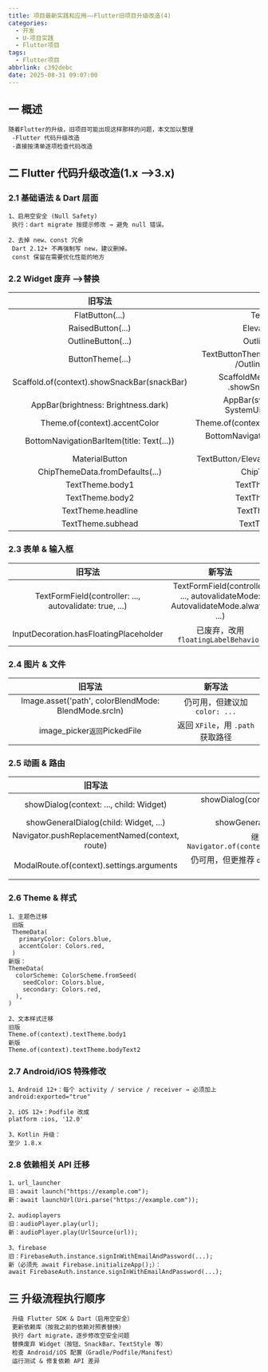```yaml
---
title: 项目最新实践和应用——Flutter旧项目升级改造(4)
categories:
  - 开发
  - U-项目实践
  - Flutter项目
tags:
  - Flutter项目
abbrlink: c392debc
date: 2025-08-31 09:07:00
---
```

## 一 概述

```
随着Flutter的升级，旧项目可能出现这样那样的问题，本文加以整理
 -Flutter 代码升级改造
 -直接按清单逐项检查代码改造
```

<!--more-->

## 二  Flutter 代码升级改造(1.x —>3.x)

### 2.1 基础语法 & Dart 层面

```
1、启用空安全 (Null Safety)
 执行：dart migrate 按提示修改 → 避免 null 错误。

2、去掉 new、const 冗余
 Dart 2.12+ 不再强制写 new，建议删掉。
 const 保留在需要优化性能的地方
```

### 2.2 Widget 废弃 —>替换

|                   旧写法                    |                           新写法                            |
| :-----------------------------------------: | :---------------------------------------------------------: |
|               FlatButton(...)               |                       TextButton(...)                       |
|              RaisedButton(...)              |                     ElevatedButton(...)                     |
|             OutlineButton(...)              |                     OutlinedButton(...)                     |
|              ButtonTheme(...)               | TextButtonTheme/ElevatedButtonTheme<br>/OutlinedButtonTheme |
| Scaffold.of(context).showSnackBar(snackBar) |  ScaffoldMessenger.of(context)<br>.showSnackBar(snackBar)   |
|     AppBar(brightness: Brightness.dark)     |   AppBar(systemOverlayStyle: SystemUiOverlayStyle.light)    |
|        Theme.of(context).accentColor        |           Theme.of(context).colorScheme.secondary           |
|  BottomNavigationBarItem(title: Text(...))  |      BottomNavigationBarItem(label: "xxx", icon: ...)       |
|               MaterialButton                |      TextButton` / `ElevatedButton` / `OutlinedButton       |
|       ChipThemeData.fromDefaults(...)       |                     ChipThemeData(...)                      |
|               TextTheme.body1               |                     TextTheme.bodyText2                     |
|               TextTheme.body2               |                     TextTheme.bodyText1                     |
|             TextTheme.headline              |                     TextTheme.headline5                     |
|              TextTheme.subhead              |                     TextTheme.subtitle1                     |

### 2.3 表单 & 输入框

|                         旧写法                          |                            新写法                            |
| :-----------------------------------------------------: | :----------------------------------------------------------: |
| TextFormField(controller: ..., autovalidate: true, ...) | TextFormField(controller: ..., autovalidateMode: AutovalidateMode.always, ...) |
|         InputDecoration.hasFloatingPlaceholder          |             已废弃，改用 `floatingLabelBehavior`             |

### 2.4 图片 & 文件

|                        旧写法                        |              新写法               |
| :--------------------------------------------------: | :-------------------------------: |
| Image.asset('path', colorBlendMode: BlendMode.srcIn) |   仍可用，但建议加 `color: ...`   |
|            image_picker` 返回 `PickedFile            | 返回 `XFile`，用 `.path` 获取路径 |

### 2.5 动画 & 路由

|                     旧写法                     |                            新写法                            |
| :--------------------------------------------: | :----------------------------------------------------------: |
|    showDialog(context: ..., child: Widget)     |    showDialog(context: ..., builder: (context) => Widget)    |
|     showGeneralDialog(child: Widget, ...)      |             showGeneralDialog(pageBuilder: ...)              |
| Navigator.pushReplacementNamed(context, route) | 继续可用，但推荐 `Navigator.of(context).pushReplacementNamed(...)` |
|   ModalRoute.of(context).settings.arguments    |    仍可用，但更推荐 `onGenerateRoute` + 类型安全参数传递     |

### 2.6 Theme & 样式

```
1、主题色迁移
 旧版
 ThemeData(
   primaryColor: Colors.blue,
   accentColor: Colors.red,
 )
新版：
ThemeData(
  colorScheme: ColorScheme.fromSeed(
    seedColor: Colors.blue,
    secondary: Colors.red,
  ),
)

2、文本样式迁移
旧版
Theme.of(context).textTheme.body1
新版
Theme.of(context).textTheme.bodyText2
```

### 2.7 Android/iOS 特殊修改

```
1、Android 12+：每个 activity / service / receiver → 必须加上
android:exported="true"

2、iOS 12+：Podfile 改成
platform :ios, '12.0'

3、Kotlin 升级：
至少 1.8.x
```

### 2.8 依赖相关 API 迁移

```
1、url_launcher
旧：await launch("https://example.com");
新：await launchUrl(Uri.parse("https://example.com"));

2、audioplayers
旧：audioPlayer.play(url);
新：audioPlayer.play(UrlSource(url));

3、firebase
旧：FirebaseAuth.instance.signInWithEmailAndPassword(...);
新（必须先 await Firebase.initializeApp();）：
await FirebaseAuth.instance.signInWithEmailAndPassword(...);
```

## 三 升级流程执行顺序

```
 升级 Flutter SDK & Dart（启用空安全）
 更新依赖库（按我之前的依赖对照表替换）
 执行 dart migrate，逐步修改空安全问题
 替换废弃 Widget（按钮、SnackBar、TextStyle 等）
 检查 Android/iOS 配置（Gradle/Podfile/Manifest）
 运行测试 & 修复依赖 API 差异
```

